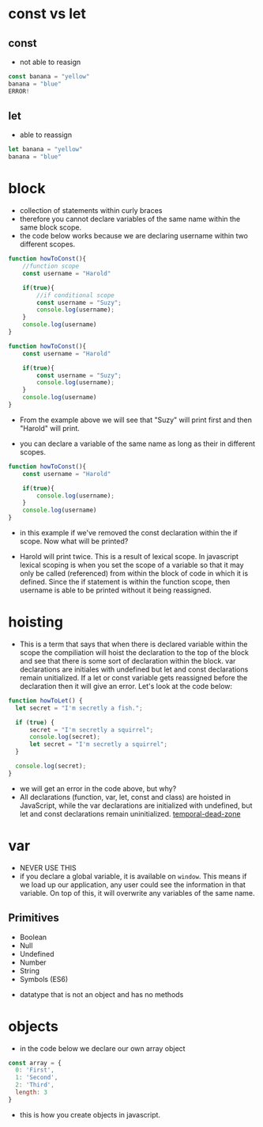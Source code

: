 # const vs let 

## const 
* not able to reasign 
```javascript
const banana = "yellow"
banana = "blue"
ERROR!
```

## let 
* able to reassign 
```javascript
let banana = "yellow"
banana = "blue"
```

# block 

* collection of statements within curly braces
* therefore you cannot declare variables of the same name within the same block scope.
* the code below works because we are declaring username within two different scopes.  

```javascript
function howToConst(){
    //function scope
    const username = "Harold"

    if(true){
        //if conditional scope 
        const username = "Suzy";
        console.log(username);
    }
    console.log(username)
}
```

```javascript
function howToConst(){
    const username = "Harold"

    if(true){
        const username = "Suzy";
        console.log(username);
    }
    console.log(username)
}
```

* From the example above we will see that "Suzy" will print first and then "Harold" will print. 

* you can declare a variable of the same name as long as their in different scopes. 

```javascript
function howToConst(){
    const username = "Harold"

    if(true){
        console.log(username);
    }
    console.log(username)
}
```

* in this example if we've removed the const declaration within the if scope.  Now what will be printed? 

* Harold will print twice.  This is a result of lexical scope. In javascript lexical scoping is when you set the scope of a variable so that it may only be called (referenced) from within the block of code in which it is defined. Since the if statement is within the function scope, then username is able to be printed without it being reassigned.

# hoisting 
* This is a term that says that when there is declared variable within the scope the compiliation will hoist the declaration to the top of the block and see that there is some sort of declaration within the block.  var declarations are initiales with undefined but let and const declarations remain unitialized. If a let or const variable gets reassigned before the declaration then it will give an error.  Let's look at the code below: 

```javascript
function howToLet() {
  let secret = "I'm secretly a fish.";

  if (true) {
      secret = "I'm secretly a squirrel";
      console.log(secret);
      let secret = "I'm secretly a squirrel";
  }

  console.log(secret);
}
```
* we will get an error in the code above, but why? 
* All declarations (function, var, let, const and class) are hoisted in JavaScript, while the var declarations are initialized with undefined, but let and const declarations remain uninitialized.
[temporal-dead-zone](https://blog.bitsrc.io/hoisting-in-modern-javascript-let-const-and-var-b290405adfda)

# var 
* NEVER USE THIS 
* if you declare a global variable, it is available on `window`. This means if we load up our application, any user could see the information in that variable. On top of this, it will overwrite any variables of the same name.

## Primitives
  + Boolean
  + Null
  + Undefined
  + Number
  + String
  + Symbols (ES6)

* datatype that is not an object and has no methods

# objects

* in the code below we declare our own array object

```javascript 
const array = {
  0: 'First',
  1: 'Second',
  2: 'Third',
  length: 3
}
```
* this is how you create objects in javascript. 




